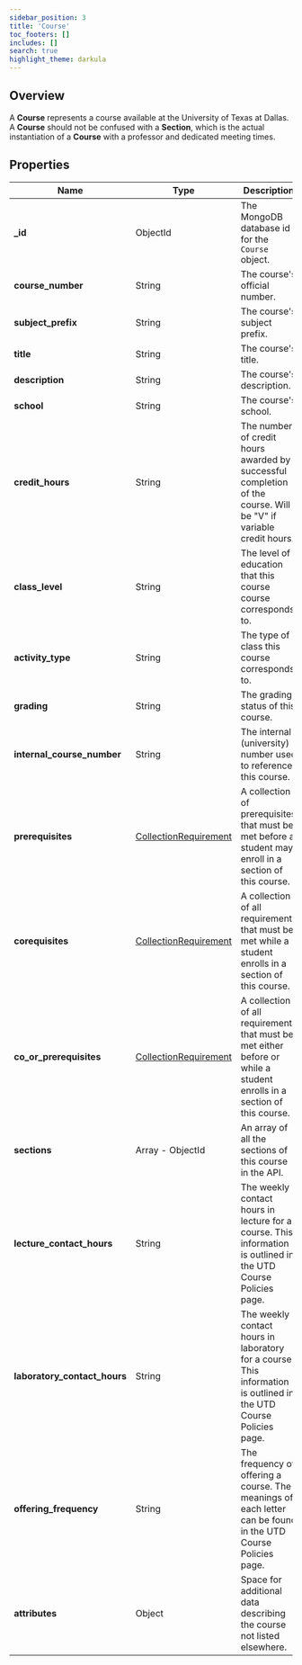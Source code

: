 ```yaml
---
sidebar_position: 3
title: 'Course'
toc_footers: []
includes: []
search: true
highlight_theme: darkula
---
```


## Overview

A **Course** represents a course available at the University of Texas at Dallas. A **Course** should not be confused with a **Section**, which is the actual instantiation of a **Course** with a professor and dedicated meeting times.

## Properties

| Name                         | Type                                      | Description                                                                                                             | Example                                                           |
| ---------------------------- | ----------------------------------------- | ----------------------------------------------------------------------------------------------------------------------- | ----------------------------------------------------------------- |
| **\_id**                     | ObjectId                                  | The MongoDB database id for the `Course` object.                                                                        | ObjectId("61ebbb126e3659537e8a14d6")                              |
| **course_number**            | String                                    | The course's official number.                                                                                           | 2417                                                              |
| **subject_prefix**           | String                                    | The course's subject prefix.                                                                                            | MATH                                                              |
| **title**                    | String                                    | The course's title.                                                                                                     | Calculus I                                                        |
| **description**              | String                                    | The course's description.                                                                                               | Functions, limits, continuity, differentiation; integration of... |
| **school**                   | String                                    | The course's school.                                                                                                    | School of Natural Sciences and Mathematics                        |
| **credit_hours**             | String                                    | The number of credit hours awarded by successful completion of the course. Will be "V" if variable credit hours.        | V                                                                 |
| **class_level**              | String                                    | The level of education that this course course corresponds to.                                                          | "Undergraduate"                                                   |
| **activity_type**            | String                                    | The type of class this course corresponds to.                                                                           | Lecture                                                           |
| **grading**                  | String                                    | The grading status of this course.                                                                                      | Graded                                                            |
| **internal_course_number**   | String                                    | The internal (university) number used to reference this course.                                                         | 008613                                                            |
| **prerequisites**            | [CollectionRequirement](./requirement.md) | A collection of prerequisites that must be met before a student may enroll in a section of this course.                 | N/A                                                               |
| **corequisites**             | [CollectionRequirement](./requirement.md) | A collection of all requirements that must be met while a student enrolls in a section of this course.                  | N/A                                                               |
| **co_or_prerequisites**      | [CollectionRequirement](./requirement.md) | A collection of all requirements that must be met either before or while a student enrolls in a section of this course. | N/A                                                               |
| **sections**                 | Array - ObjectId                          | An array of all the sections of this course in the API.                                                                 | N/A                                                               |
| **lecture_contact_hours**    | String                                    | The weekly contact hours in lecture for a course. This information is outlined in the UTD Course Policies page.         | 2                                                                 |
| **laboratory_contact_hours** | String                                    | The weekly contact hours in laboratory for a course. This information is outlined in the UTD Course Policies page.      | 4                                                                 |
| **offering_frequency**       | String                                    | The frequency of offering a course. The meanings of each letter can be found in the UTD Course Policies page.           | S (Other options include Y, T, R)                                 |
| **attributes**               | Object                                    | Space for additional data describing the course not listed elsewhere.                                                   | N/A                                                               |
